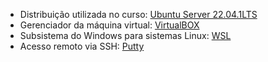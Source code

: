 * Distribuição utilizada no curso: [Ubuntu Server 22.04.1LTS](https://ubuntu.com/download/server)
* Gerenciador da máquina virtual: [VirtualBOX](https://www.virtualbox.org/)
* Subsistema do Windows para sistemas Linux: [WSL](https://docs.microsoft.com/pt-br/windows/wsl/install)
* Acesso remoto via SSH: [Putty](https://www.chiark.greenend.org.uk/~sgtatham/putty/latest.html)
